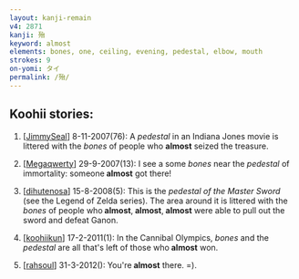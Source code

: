 ```yaml
---
layout: kanji-remain
v4: 2871
kanji: 殆
keyword: almost
elements: bones, one, ceiling, evening, pedestal, elbow, mouth
strokes: 9
on-yomi: タイ
permalink: /殆/
---
```


## Koohii stories: 

1) [<a href="http://kanji.koohii.com/profile/JimmySeal">JimmySeal</a>] 8-11-2007(76): A <em>pedestal</em> in an Indiana Jones movie is littered with the <em>bones</em> of people who <strong>almost</strong> seized the treasure.

2) [<a href="http://kanji.koohii.com/profile/Megaqwerty">Megaqwerty</a>] 29-9-2007(13): I see a some <em>bones</em> near the <em>pedestal</em> of immortality: someone<strong> almost</strong> got there!

3) [<a href="http://kanji.koohii.com/profile/dihutenosa">dihutenosa</a>] 15-8-2008(5): This is the <em>pedestal of the Master Sword</em> (see the Legend of Zelda series). The area around it is littered with the <em>bones</em> of people who<strong> almost</strong>,<strong> almost</strong>,<strong> almost</strong> were able to pull out the sword and defeat Ganon.

4) [<a href="http://kanji.koohii.com/profile/koohiikun">koohiikun</a>] 17-2-2011(1): In the Cannibal Olympics, <em>bones</em> and the <em>pedestal</em> are all that&#039;s left of those who<strong> almost</strong> won.

5) [<a href="http://kanji.koohii.com/profile/rahsoul">rahsoul</a>] 31-3-2012(): You&#039;re<strong> almost</strong> there. =).

